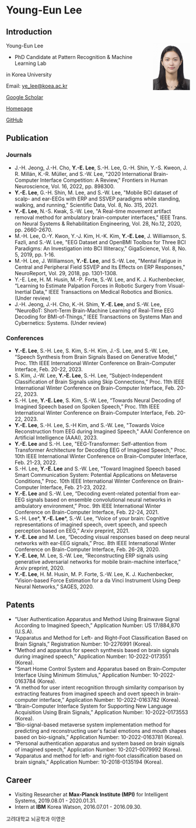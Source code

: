 # Young-Eun Lee

## Introduction
<img src="/images/Young.jpg" align="right" width="20%" height="20%">

Young-Eun Lee
* PhD Candidate at Pattern Recognition & Machine Learning Lab 

in Korea University

Email: ye_lee@koea.ac.kr

<a href="https://scholar.google.co.kr/citations?user=fCkoUvEAAAAJ">Google Scholar</a>

<a href="https://youngeun1209.github.io">Homepage</a>

<a href="https://github.com/youngeun1209">GitHub</a>

## Publication
### Journals
* J.-H. Jeong, J.-H. Cho, <b>Y.-E. Lee</b>, S.-H. Lee, G.-H. Shin, Y.-S. Kweon, J. R. Millán, K.-R. Müller, and S.-W. Lee, "2020 International Brain-Computer Interface Competition: A Review," Frontiers in Human Neuroscience, Vol. 16, 2022, pp. 898300. 
* <b>Y.-E. Lee</b>, G.-H. Shin, M. Lee, and S.-W. Lee, "Mobile BCI dataset of scalp- and ear-EEGs with ERP and SSVEP paradigms while standing, walking, and running," Scientific Data, Vol. 8, No. 315, 2021.
* <b>Y.-E. Lee</b>, N.-S. Kwak, S.-W. Lee, "A Real-time movement artifact removal method for ambulatory brain-computer interfaces," IEEE Trans. on Neural Systems & Rehabilitation Engineering, Vol. 28, No.12, 2020, pp. 2660-2670. 
* M.-H. Lee, O.-Y. Kwon, Y.-J. Kim, H.-K. Kim, <b>Y.-E. Lee</b>, J. Williamson, S. Fazli, and S.-W. Lee, "EEG Dataset and OpenBMI Toolbox for Three BCI Paradigms: An Investigation into BCI Illiteracy," GigaScience, Vol. 8, No. 5, 2019, pp. 1-16.
* M.-H. Lee, J. Williamson, <b>Y.-E. Lee</b>, and S.-W. Lee, "Mental Fatigue in Central and Peripheral Field SSVEP and Its Effects on ERP Responses," NeuroReport, Vol. 29, 2018, pp. 1301-1308.
* Y.-E. Lee, H. M. Husin, M.-P. Forte, S.-W. Lee, and K. J. Kuchenbecker, “Learning to Estimate Palpation Forces in Robotic Surgery from Visual-Inertial Data,” IEEE Transactions on Medical Robotics and Bionics. (Under review)
* J.-H. Jeong, J.-H. Cho, K.-H. Shim, <b>Y.-E. Lee</b>, and S.-W. Lee, “NeuroBoT: Short-Term Brain-Machine Learning of Real-Time EEG Decoding for BMI-of-Things,” IEEE Transactions on Systems Man and Cybernetics: Systems. (Under review)

### Conferences
* <b>Y.-E. Lee</b>, S.-H. Lee, S. Kim, S.-H. Kim, J.-S. Lee, and S.-W. Lee, “Speech Synthesis from Brain Signals Based on Generative Model,” Proc. 11th IEEE International Winter Conference on Brain-Computer Interface, Feb. 20-22, 2023.
* S. Kim, J.-W. Lee, <b>Y.-E. Lee</b>, S.-H. Lee, “Subject-Independent Classification of Brain Signals using Skip Connections,” Proc. 11th IEEE International Winter Conference on Brain-Computer Interface, Feb. 20-22, 2023.
* S.-H. Lee, <b>Y.-E. Lee</b>, S. Kim, S.-W. Lee, “Towards Neural Decoding of Imagined Speech based on Spoken Speech,” Proc. 11th IEEE International Winter Conference on Brain-Computer Interface, Feb. 20-22, 2023.
* <b>Y.-E. Lee</b>, S.-H. Lee, S.-H Kim, and S.-W. Lee, "Towards Voice Reconstruction from EEG during Imagined Speech," AAAI Conference on Artificial Intelligence (AAAI), 2023.
* <b>Y.-E. Lee</b> and S.-H. Lee, "EEG-Transformer: Self-attention from Transformer Architecture for Decoding EEG of Imagined Speech," Proc. 10th IEEE International Winter Conference on Brain-Computer Interface, Feb. 21-23, 2022.
* S.-H. Lee, <b>Y.-E. Lee</b> and S.-W. Lee, "Toward Imagined Speech based Smart Communication System: Potential Applications on Metaverse Conditions," Proc. 10th IEEE International Winter Conference on Brain-Computer Interface, Feb. 21-23, 2022.
* <b>Y.-E. Lee</b> and S.-W. Lee, “Decoding event-related potential from ear-EEG signals based on ensemble convolutional neural networks in ambulatory environment,” Proc. 9th IEEE International Winter Conference on Brain-Computer Interface, Feb. 22-24, 2021.
* S.-H. Lee&#42;, <b>Y.-E. Lee</b>&#42;, S.-W. Lee, “Voice of your brain: Cognitive representations of imagined speech, overt speech, and speech  perception based on EEG,” Arxiv preprint, 2021.
* <b>Y.-E. Lee</b> and M. Lee, “Decoding visual responses based on deep neural networks with ear-EEG signals,” Proc. 8th IEEE International Winter Conference on Brain-Computer Interface, Feb. 26-28, 2020.
* <b>Y.-E. Lee</b>, M. Lee, S.-W. Lee, “Reconstructing ERP signals using generative adversarial networks for mobile brain-machine interface,” Arxiv preprint, 2020.
* <b>Y.-E. Lee</b>, H. M. Husin, M. P. Forte, S.-W. Lee, K. J. Kuchenbecker, “Vision-based Force Estimation for a da Vinci Instrument Using Deep Neural Networks,” SAGES, 2020.


## Patents
* “User Authentication Apparatus and Method Using Brainwave Signal According to Imagined Speech,” Application Number: US 17/884,870 (U.S.A).
* “Apparatus and Method for Left- and Right-Foot Classification Based on Brain Signals,” Registration Number: 10-2276991 (Korea).
* “Method and apparatus for speech synthesis based on brain signals during imagined speech,” Application Number: 10-2022-0173551 (Korea).
* “Smart Home Control System and Apparatus based on Brain-Computer Interface Using Minimum Stimulus,” Application Number: 10-2022-0163784 (Korea).
* “A method for user intent recognition through similarity comparison by extracting features from imagined speech and overt speech in brain-computer interface,” Application Number: 10-2022-0163782 (Korea).
* “Brain-Computer Interface System for Supporting New Language Acquisition Using Brain Signals,” Application Number: 10-2022-0173553 (Korea).
* “Bio-signal-based metaverse system implementation method for predicting and reconstructing user's facial emotions and mouth shapes based on bio-signals,” Application Number: 10-2022-0163781 (Korea).
* “Personal authentication apparatus and system based on brain signals of imagined speech,” Application Number: 10-2021-0079992 (Korea).
* “Apparatus and method for left- and right-foot classification based on brain signals,” Application Number: 10-2018-0135194 (Korea).

## Career
* Visiting Researcher at <b>Max-Planck Institute (MPI)</b> for Intelligent Systems, 2019.08.01 - 2020.01.31.
* Intern at <b>IBM</b> Korea Watson, 2016.07.01 - 2016.09.30.

고려대학교 뇌공학과 이영은
